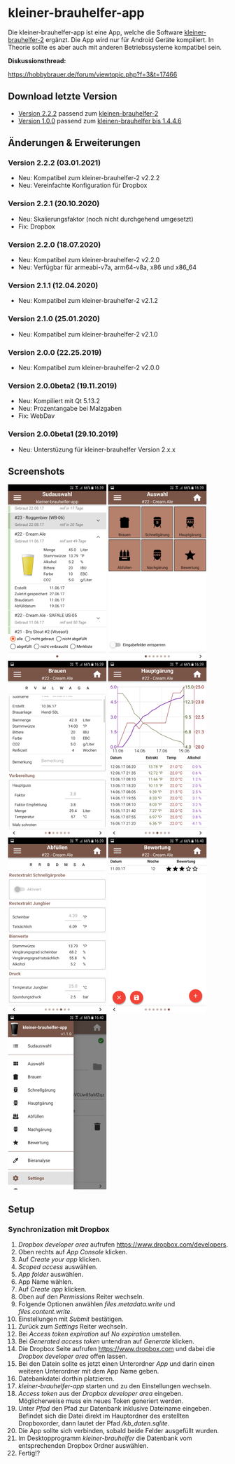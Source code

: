 # kleiner-brauhelfer-app
Die kleiner-brauhelfer-app ist eine App, welche die Software [kleiner-brauhelfer-2](https://github.com/kleiner-brauhelfer/kleiner-brauhelfer-2) ergänzt. Die App wird nur für Android Geräte kompiliert. In Theorie sollte es aber auch mit anderen Betriebssysteme kompatibel sein.

**Diskussionsthread:**

https://hobbybrauer.de/forum/viewtopic.php?f=3&t=17466

## Download letzte Version
- [Version 2.2.2](https://github.com/kleiner-brauhelfer/kleiner-brauhelfer-app/releases/latest) passend zum [kleinen-brauhelfer-2](https://github.com/kleiner-brauhelfer/kleiner-brauhelfer-2)
- [Version 1.0.0](https://github.com/kleiner-brauhelfer/kleiner-brauhelfer-app/releases/tag/v1.0.0) passend zum [kleinen-brauhelfer bis 1.4.4.6](https://github.com/Gremmel/kleiner-brauhelfer)

## Änderungen & Erweiterungen

### Version 2.2.2 (03.01.2021)
- Neu: Kompatibel zum kleiner-brauhelfer-2 v2.2.2
- Neu: Vereinfachte Konfiguration für Dropbox

### Version 2.2.1 (20.10.2020)
- Neu: Skalierungsfaktor (noch nicht durchgehend umgesetzt)
- Fix: Dropbox

### Version 2.2.0 (18.07.2020)
- Neu: Kompatibel zum kleiner-brauhelfer-2 v2.2.0
- Neu: Verfügbar für armeabi-v7a, arm64-v8a, x86 und x86_64

### Version 2.1.1 (12.04.2020)
- Neu: Kompatibel zum kleiner-brauhelfer-2 v2.1.2

### Version 2.1.0 (25.01.2020)
- Neu: Kompatibel zum kleiner-brauhelfer-2 v2.1.0

### Version 2.0.0 (22.25.2019)
- Neu: Kompatibel zum kleiner-brauhelfer-2 v2.0.0

### Version 2.0.0beta2 (19.11.2019)
- Neu: Kompiliert mit Qt 5.13.2
- Neu: Prozentangabe bei Malzgaben
- Fix: WebDav

### Version 2.0.0beta1 (29.10.2019)
- Neu: Unterstüzung für kleiner-brauhelfer Version 2.x.x

## Screenshots
![Screenshot 01](doc/Screenshot_01.png)
![Screenshot 02](doc/Screenshot_02.png)
![Screenshot 03](doc/Screenshot_03.png)
![Screenshot 04](doc/Screenshot_04.png)
![Screenshot 05](doc/Screenshot_05.png)
![Screenshot 06](doc/Screenshot_06.png)
![Screenshot 07](doc/Screenshot_07.png)

## Setup
### Synchronization mit Dropbox
1. *Dropbox developer area* aufrufen https://www.dropbox.com/developers.
2. Oben rechts auf *App Console* klicken.
3. Auf *Create your app* klicken.
4. *Scoped access* auswählen.
5. *App folder* auswählen.
6. App Name wählen.
7. Auf *Create app* klicken.
8. Oben auf den *Permissions* Reiter wechseln.
9. Folgende Optionen anwählen *files.metadata.write* und *files.content.write*.
10. Einstellungen mit *Submit* bestätigen.
11. Zurück zum *Settings* Reiter wechseln.
12. Bei *Access token expiration* auf *No expiration* umstellen.
13. Bei *Generated access token* untendran auf *Generate* klicken.
14. Die Dropbox Seite aufrufen https://www.dropbox.com und dabei die *Dropbox developer area* offen lassen.
15. Bei den Datein sollte es jetzt einen Unterordner *App* und darin einen weiteren Unterordner mit dem App Name geben.
16. Datebankdatei dorthin platzieren.
17. *kleiner-brauhelfer-app* starten und zu den Einstellungen wechseln.
18. *Access token* aus der *Dropbox developer area* eingeben. Möglicherweise muss ein neues Token generiert werden.
19. Unter *Pfad* den Pfad zur Datenbank inklusive Dateiname eingeben. Befindet sich die Datei direkt im Hauptordner des erstellten Dropboxorder, dann lautet der Pfad */kb_daten.sqlite*.
20. Die App sollte sich verbinden, sobald beide Felder ausgefüllt wurden.
21. Im Desktopprogramm *kleiner-brauhelfer* die Datenbank vom entsprechenden Dropbox Ordner auswählen.
22. Fertig!?
